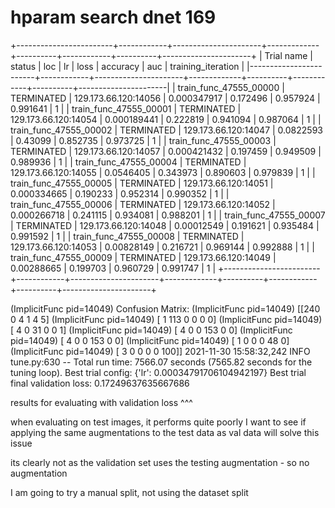# hparam search dnet 169

+------------------------+------------+----------------------+-------------+----------+------------+----------+----------------------+
| Trial name             | status     | loc                  |          lr |     loss |   accuracy |      auc |   training_iteration |
|------------------------+------------+----------------------+-------------+----------+------------+----------+----------------------|
| train_func_47555_00000 | TERMINATED | 129.173.66.120:14056 | 0.000347917 | 0.172496 |   0.957924 | 0.991641 |                    1 |
| train_func_47555_00001 | TERMINATED | 129.173.66.120:14054 | 0.000189441 | 0.222819 |   0.941094 | 0.987064 |                    1 |
| train_func_47555_00002 | TERMINATED | 129.173.66.120:14047 | 0.0822593   | 0.43099  |   0.852735 | 0.973725 |                    1 |
| train_func_47555_00003 | TERMINATED | 129.173.66.120:14057 | 0.000421432 | 0.197459 |   0.949509 | 0.989936 |                    1 |
| train_func_47555_00004 | TERMINATED | 129.173.66.120:14055 | 0.0546405   | 0.343973 |   0.890603 | 0.979839 |                    1 |
| train_func_47555_00005 | TERMINATED | 129.173.66.120:14051 | 0.000334665 | 0.190233 |   0.952314 | 0.990352 |                    1 |
| train_func_47555_00006 | TERMINATED | 129.173.66.120:14052 | 0.000266718 | 0.241115 |   0.934081 | 0.988201 |                    1 |
| train_func_47555_00007 | TERMINATED | 129.173.66.120:14048 | 0.00012549  | 0.191621 |   0.935484 | 0.991592 |                    1 |
| train_func_47555_00008 | TERMINATED | 129.173.66.120:14053 | 0.00828149  | 0.216721 |   0.969144 | 0.992888 |                    1 |
| train_func_47555_00009 | TERMINATED | 129.173.66.120:14049 | 0.00288665  | 0.199703 |   0.960729 | 0.991747 |                    1 |
+------------------------+------------+----------------------+-------------+----------+------------+----------+----------------------+

(ImplicitFunc pid=14049) Confusion Matrix:
(ImplicitFunc pid=14049) [[240   0   4   1   4   5]
(ImplicitFunc pid=14049)  [  1 113   0   0   0   0]
(ImplicitFunc pid=14049)  [  4   0  31   0   0   1]
(ImplicitFunc pid=14049)  [  4   0   0 153   0   0]
(ImplicitFunc pid=14049)  [  4   0   0 153   0   0]
(ImplicitFunc pid=14049)  [  1   0   0   0  48   0]
(ImplicitFunc pid=14049)  [  3   0   0   0   0 100]]
2021-11-30 15:58:32,242 INFO tune.py:630 -- Total run time: 7566.07 seconds (7565.82 seconds for the tuning loop).
Best trial config: {'lr': 0.00034791706104942197}
Best trial final validation loss: 0.17249637635667686

results for evaluating with validation loss ^^^

when evaluating on test images, it performs quite poorly
I want to see if applying the same augmentations to the test data as val data will solve this issue

its clearly not as the validation set uses the testing augmentation - so no augmentation

I am going to try a manual split, not using the dataset split
